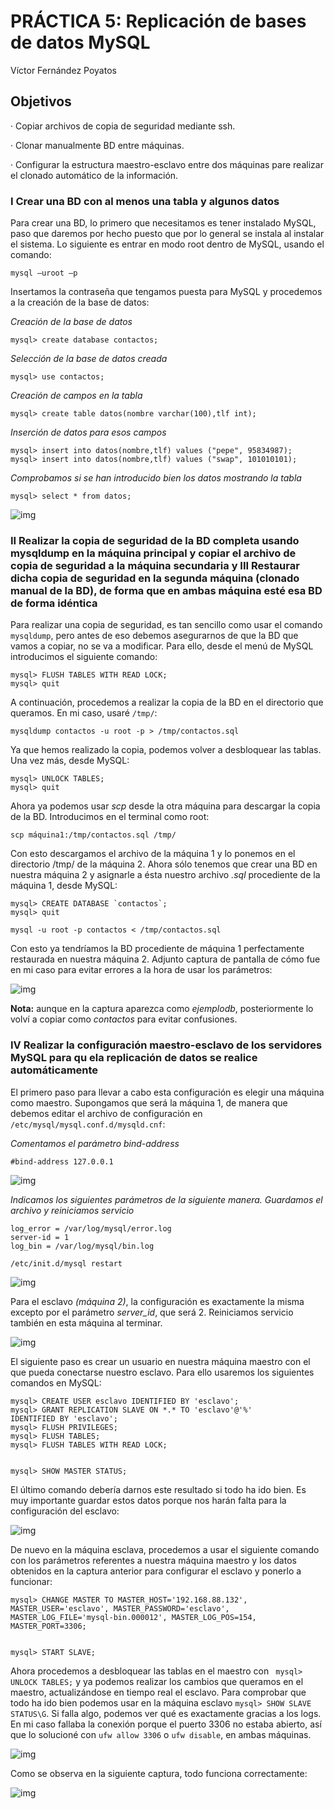# **PRÁCTICA 5: Replicación de bases de datos MySQL**

Víctor Fernández Poyatos

## **Objetivos**
· Copiar archivos de copia de seguridad mediante ssh.

· Clonar manualmente BD entre máquinas.

· Configurar la estructura maestro-esclavo entre dos máquinas pare realizar el clonado automático de la información.

### I Crear una BD con al menos una tabla y algunos datos
Para crear una BD, lo primero que necesitamos es tener instalado MySQL, paso que daremos por hecho puesto que por lo general se instala al instalar el sistema. Lo siguiente es entrar en modo root dentro de MySQL, usando el comando:

```
mysql –uroot –p
```

Insertamos la contraseña que tengamos puesta para MySQL y procedemos a la creación de la base de datos:

*Creación de la base de datos*
```
mysql> create database contactos;   
```
*Selección de la base de datos creada*
```
mysql> use contactos;
```
*Creación de campos en la tabla*
```
mysql> create table datos(nombre varchar(100),tlf int);
```
*Inserción de datos para esos campos*
```
mysql> insert into datos(nombre,tlf) values ("pepe", 95834987);
mysql> insert into datos(nombre,tlf) values ("swap", 101010101);
```
*Comprobamos si se han introducido bien los datos mostrando la tabla*
```
mysql> select * from datos;
```


![img](https://github.com/vicferpoy/SWAP18/blob/master/practica5/img/tabla1.PNG)


### II Realizar la copia de seguridad de la BD completa usando mysqldump en la máquina principal y copiar el archivo de copia de seguridad a la máquina secundaria y III Restaurar dicha copia de seguridad en la segunda máquina (clonado manual de la BD), de forma que en ambas máquina esté esa BD de forma idéntica
Para realizar una copia de seguridad, es tan sencillo como usar el comando ```mysqldump```, pero antes de eso debemos asegurarnos de que la BD que vamos a copiar, no se va a modificar. Para ello, desde el menú de MySQL introducimos el siguiente comando:
```
mysql> FLUSH TABLES WITH READ LOCK;
mysql> quit
```
A continuación, procedemos a realizar la copia de la BD en el directorio que queramos. En mi caso, usaré `/tmp/`:
```
mysqldump contactos -u root -p > /tmp/contactos.sql
```
Ya que hemos realizado la copia, podemos volver a desbloquear las tablas. Una vez más, desde MySQL:
```
mysql> UNLOCK TABLES;
mysql> quit
```
Ahora ya podemos usar *scp* desde la otra máquina para descargar la copia de la BD. Introducimos en el terminal como root:
```
scp máquina1:/tmp/contactos.sql /tmp/
```
Con esto descargamos el archivo de la máquina 1 y lo ponemos en el directorio /tmp/ de la máquina 2. Ahora sólo tenemos que crear una BD en nuestra máquina 2 y asignarle a ésta nuestro archivo *.sql* procediente de la máquina 1, desde MySQL:
```
mysql> CREATE DATABASE `contactos`;
mysql> quit

mysql -u root -p contactos < /tmp/contactos.sql
```
Con esto ya tendríamos la BD procediente de máquina 1 perfectamente restaurada en nuestra máquina 2. Adjunto captura de pantalla de cómo fue en mi caso para evitar errores a la hora de usar los parámetros:


![img](https://github.com/vicferpoy/SWAP18/blob/master/practica5/img/restauracion.PNG)

**Nota:** aunque en la captura aparezca como *ejemplodb*, posteriormente lo volví a copiar como *contactos* para evitar confusiones.


### IV Realizar la configuración maestro-esclavo de los servidores MySQL para qu ela replicación de datos se realice automáticamente
El primero paso para llevar a cabo esta configuración es elegir una máquina como maestro. Supongamos que será la máquina 1, de manera que debemos editar el archivo de configuración en `/etc/mysql/mysql.conf.d/mysqld.cnf`:

*Comentamos el parámetro bind-address*
```
#bind-address 127.0.0.1
```

![img](https://github.com/vicferpoy/SWAP18/blob/master/practica5/img/maestro1.PNG)


*Indicamos los siguientes parámetros de la siguiente manera. Guardamos el archivo y reiniciamos servicio*
```
log_error = /var/log/mysql/error.log
server-id = 1
log_bin = /var/log/mysql/bin.log
```
```
/etc/init.d/mysql restart
```

![img](https://github.com/vicferpoy/SWAP18/blob/master/practica5/img/maestro2.PNG)


Para el esclavo *(máquina 2)*, la configuración es exactamente la misma excepto por el parámetro *server_id*, que será 2. Reiniciamos servicio también en esta máquina al terminar.

![img](https://github.com/vicferpoy/SWAP18/blob/master/practica5/img/esclavo1.PNG)


El siguiente paso es crear un usuario en nuestra máquina maestro con el que pueda conectarse nuestro esclavo. Para ello usaremos los siguientes comandos en MySQL:
```
mysql> CREATE USER esclavo IDENTIFIED BY 'esclavo';
mysql> GRANT REPLICATION SLAVE ON *.* TO 'esclavo'@'%'
IDENTIFIED BY 'esclavo';
mysql> FLUSH PRIVILEGES;
mysql> FLUSH TABLES;
mysql> FLUSH TABLES WITH READ LOCK;


mysql> SHOW MASTER STATUS;
```

El último comando debería darnos este resultado si todo ha ido bien. Es muy importante guardar estos datos porque nos harán falta para la configuración del esclavo:

![img](https://github.com/vicferpoy/SWAP18/blob/master/practica5/img/maestro3.PNG)


De nuevo en la máquina esclava, procedemos a usar el siguiente comando con los parámetros referentes a nuestra máquina maestro y los datos obtenidos en la captura anterior para configurar el esclavo y ponerlo a funcionar:

``` 
mysql> CHANGE MASTER TO MASTER_HOST='192.168.88.132', 
MASTER_USER='esclavo', MASTER_PASSWORD='esclavo',
MASTER_LOG_FILE='mysql-bin.000012', MASTER_LOG_POS=154,
MASTER_PORT=3306;


mysql> START SLAVE;
```

Ahora procedemos a desbloquear las tablas en el maestro con ``` mysql> UNLOCK TABLES;``` y ya podemos realizar los cambios que queramos en el maestro, actualizándose en tiempo real el esclavo. Para comprobar que todo ha ido bien podemos usar en la máquina esclavo ```mysql> SHOW SLAVE STATUS\G```. Si falla algo, podemos ver qué es exactamente gracias a los logs. En mi caso fallaba la conexión porque el puerto 3306 no estaba abierto, así que lo solucioné con ```ufw allow 3306``` o ```ufw disable```, en ambas máquinas.

![img](https://github.com/vicferpoy/SWAP18/blob/master/practica5/img/esclavo-status.PNG)


Como se observa en la siguiente captura, todo funciona correctamente:


![img](https://github.com/vicferpoy/SWAP18/blob/master/practica5/img/sincronizacion.PNG)











